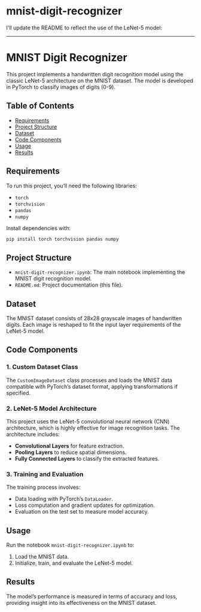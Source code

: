 # mnist-digit-recognizer
I'll update the README to reflect the use of the LeNet-5 model:

---

# MNIST Digit Recognizer

This project implements a handwritten digit recognition model using the classic LeNet-5 architecture on the MNIST dataset. The model is developed in PyTorch to classify images of digits (0-9).

## Table of Contents
- [Requirements](#requirements)
- [Project Structure](#project-structure)
- [Dataset](#dataset)
- [Code Components](#code-components)
- [Usage](#usage)
- [Results](#results)


## Requirements
To run this project, you’ll need the following libraries:
- `torch`
- `torchvision`
- `pandas`
- `numpy`

Install dependencies with:
```bash
pip install torch torchvision pandas numpy
```

## Project Structure
- `mnist-digit-recognizer.ipynb`: The main notebook implementing the MNIST digit recognition model.
- `README.md`: Project documentation (this file).

## Dataset
The MNIST dataset consists of 28x28 grayscale images of handwritten digits. Each image is reshaped to fit the input layer requirements of the LeNet-5 model.

## Code Components

### 1. **Custom Dataset Class**
The `CustomImageDataset` class processes and loads the MNIST data compatible with PyTorch’s dataset format, applying transformations if specified.

### 2. **LeNet-5 Model Architecture**
This project uses the LeNet-5 convolutional neural network (CNN) architecture, which is highly effective for image recognition tasks. The architecture includes:
- **Convolutional Layers** for feature extraction.
- **Pooling Layers** to reduce spatial dimensions.
- **Fully Connected Layers** to classify the extracted features.

### 3. **Training and Evaluation**
The training process involves:
- Data loading with PyTorch’s `DataLoader`.
- Loss computation and gradient updates for optimization.
- Evaluation on the test set to measure model accuracy.

## Usage
Run the notebook `mnist-digit-recognizer.ipynb` to:
1. Load the MNIST data.
2. Initialize, train, and evaluate the LeNet-5 model.

## Results
The model’s performance is measured in terms of accuracy and loss, providing insight into its effectiveness on the MNIST dataset.

